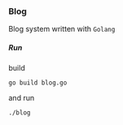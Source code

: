 ### Blog

Blog system written with `Golang`

##### Run

build
```
go build blog.go 
```
and run

```
./blog
```
